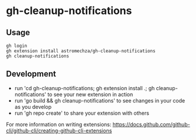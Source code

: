 # gh-cleanup-notifications

## Usage

```
gh login
gh extension install astromechza/gh-cleanup-notifications
gh cleanup-notifications
```

## Development

- run 'cd gh-cleanup-notifications; gh extension install .; gh cleanup-notifications' to see your new extension in action
- run 'go build && gh cleanup-notifications' to see changes in your code as you develop
- run 'gh repo create' to share your extension with others

For more information on writing extensions:
https://docs.github.com/github-cli/github-cli/creating-github-cli-extensions
